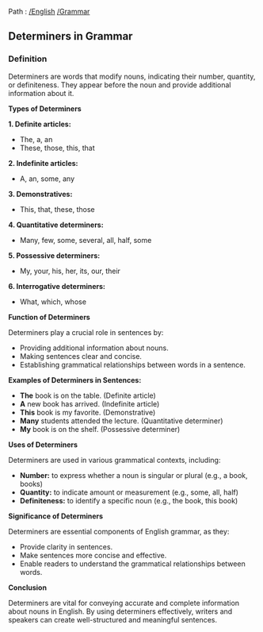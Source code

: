 Path : [/English](<..\..\index.md>) [/Grammar](<..\index.md>)
## Determiners in Grammar

### Definition

Determiners are words that modify nouns, indicating their number, quantity, or definiteness. They appear before the noun and provide additional information about it.

**Types of Determiners**

**1. Definite articles:**

* The, a, an
* These, those, this, that

**2. Indefinite articles:**

* A, an, some, any

**3. Demonstratives:**

* This, that, these, those

**4. Quantitative determiners:**

* Many, few, some, several, all, half, some

**5. Possessive determiners:**

* My, your, his, her, its, our, their

**6. Interrogative determiners:**

* What, which, whose

**Function of Determiners**

Determiners play a crucial role in sentences by:

* Providing additional information about nouns.
* Making sentences clear and concise.
* Establishing grammatical relationships between words in a sentence.

**Examples of Determiners in Sentences:**

* **The** book is on the table. (Definite article)
* **A** new book has arrived. (Indefinite article)
* **This** book is my favorite. (Demonstrative)
* **Many** students attended the lecture. (Quantitative determiner)
* **My** book is on the shelf. (Possessive determiner)


**Uses of Determiners**

Determiners are used in various grammatical contexts, including:

* **Number:** to express whether a noun is singular or plural (e.g., a book, books)
* **Quantity:** to indicate amount or measurement (e.g., some, all, half)
* **Definiteness:** to identify a specific noun (e.g., the book, this book)


**Significance of Determiners**

Determiners are essential components of English grammar, as they:

* Provide clarity in sentences.
* Make sentences more concise and effective.
* Enable readers to understand the grammatical relationships between words.

**Conclusion**

Determiners are vital for conveying accurate and complete information about nouns in English. By using determiners effectively, writers and speakers can create well-structured and meaningful sentences.
